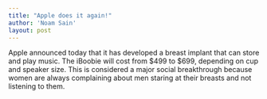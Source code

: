 ```yaml
---
title: "Apple does it again!"
author: 'Noam Sain'
layout: post
---
```


Apple announced today that it has developed a breast implant that can store and play music. The iBoobie will cost from $499 to $699, depending on cup and speaker size. This is considered a major social breakthrough because women are always complaining about men staring at their breasts and not listening to them.